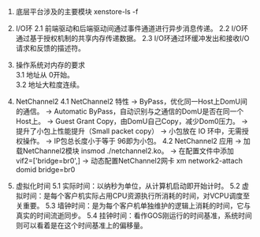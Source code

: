 1. 底层平台涉及的主要模块
    xenstore-ls -f
2. I/O环
2.1 前端驱动和后端驱动间通过事件通道进行异步消息传递。
2.2 I/O环通过基于授权机制的共享内存传递数据。
2.3 I/O环通过环缓冲发出和接收I/O请求和反馈的描述符。
 
3. 操作系统对内存的要求  
3.1 地址从 0开始。  
3.2 地址大粒度连续。
 
4. NetChannel2
4.1 NetChannel2 特性
  -> ByPass，优化同一Host上DomU间的通信。
  -> Automatic ByPass，自动识别与之通信的DomU是否在同一个Host上。
  -> Guest Grant Copy，由DomU自己Copy，减少Dom0压力。
  -> 提升了小包上性能提升（Small packet copy）
     -> 小包放在 IO 环中，无需授权操作。
     -> IP包总长度小于等于 96即为小包。
4.2 NetChannel2 应用
  -> 加载NetChannel2模块 insmod ./netchannel2.ko。
  -> 在配置文件中添加 vif2=['bridge=br0',]
  -> 动态配置NetChannel2网卡
      xm network2-attach domid bridge=br0

5. 虚拟化时间
5.1 实际时间：以纳秒为单位，从计算机启动即开始计时。
5.2 虚拟时间：是每个客户机实际占用CPU资源执行所消耗的时间，对VCPU调度至关重要。
5.3 墙钟时间：是为每个客户机单独维护的逻辑上消耗的时间，它与真实的时间流逝同步。
5.4 挂钟时间：看作GOS刚运行的时间基准，系统时间则可以看着是在这个时间基准上的偏移量。 